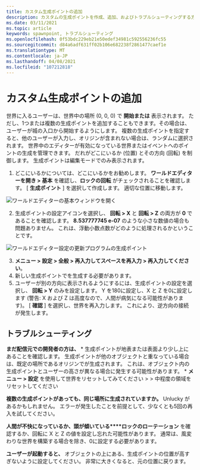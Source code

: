 ```yaml
---
title: カスタム生成ポイントの追加
description: カスタムの生成ポイントを作成、追加、およびトラブルシューティングする方法について説明します。
ms.date: 03/11/2021
ms.topic: article
keywords: spawnpoint, トラブルシューティング
ms.openlocfilehash: 0f53bdc229eb21e50edef34981c592556236fc55
ms.sourcegitcommit: d84a6adf631ff02b106e682238f2861477caef1e
ms.translationtype: MT
ms.contentlocale: ja-JP
ms.lasthandoff: 04/08/2021
ms.locfileid: "107212818"
---
```

# <a name="adding-custom-spawn-points"></a>カスタム生成ポイントの追加

世界に入るユーザーは、世界中の場所 (0, 0, 0) で **開始または** 表示されます。 ただし、1つまたは複数の生成ポイントを追加することもできます。その場合は、ユーザーが城の入口から開始するようにします。 複数の生成ポイントを指定すると、他のユーザーが入力し、オリジンが含まれない場合は、ランダムに選択されます。 世界中のエディターが有効になっている世界またはイベントへのポイントの生成を管理できます。 だれがどこにいるか (位置) とその方向 (回転) を制御します。 生成ポイントは編集モードでのみ表示されます。 

1. どこにいるかについては、どこにいるかをお勧めします。 **ワールドエディターを開き > 基本** を確認し、**ロックの回転** がチェックされることを確認します。 [ **生成ポイント** ] を選択して作成します。 適切な位置に移動します。

![ワールドエディターの基本ウィンドウを開く](images/spawn-points-img-01.png)

2. 生成ポイントの設定アイコンを選択し、 **回転 > X** と **回転 > Z** の両方が **0** であることを確認します。 **8.537777745 e-07** のような小さな数値の場合も問題ありません。 これは、浮動小数点数がどのように処理されるかということです。

![ワールドエディター設定の更新プログラムの生成ポイント](images/spawn-points-img-02.png)

3. **メニュー > 設定 > 全般 > 再入力してスペースを再入力 > 再入力してください**。
4. 新しい生成ポイントでを生成する必要があります。
5. ユーザーが別の方向に表示されるようにするには、生成ポイントの設定を選択し、 **回転 > Y** のみを設定します。 Y を180に設定し、X と Z を0に設定します (警告: X および Z は高度なので、人間が病気になる可能性があります)。 [ **確認** ] を選択し、世界を再入力します。 これにより、逆方向の接続が発生します。 

## <a name="troubleshooting"></a>トラブルシューティング

**まだ配信元での開発者の方は、**
    * 生成ポイントが地表または表面より少し上にあることを確認します。 生成ポイントが他のオブジェクトと重なっている場合は、既定の場所であるオリジンでが生成されます。 これは、オブジェクト内の生成ポイントとユーザーの高さが異なる場合に発生する可能性があります。 
    * **メニュー > 設定** を使用して世界をリセットしてみてください > > 中程度の領域をリセットしてください

**複数の生成ポイントがあっても、同じ場所に生成されていますか。**
Unlucky があるかもしれません。 エラーが発生したことを前提として、少なくとも5回の再入を試してください。 

**人間が不快になっているか、頭が傾いている****ロックのローテーション** を確認するか、回転に X と Z の値を設定し忘れた可能性があります。 通常は、風変わりな世界を構築する場合を除き、0に設定する必要があります。 

**ユーザーが起動すると、**
オブジェクトの上にある、生成ポイントの位置が高すぎないように設定してください。 非常に大きくなると、元の位置に戻ります。